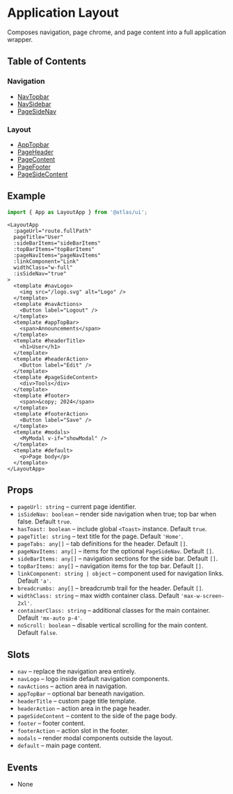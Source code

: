 # Application Layout

Composes navigation, page chrome, and page content into a full application wrapper.

## Table of Contents

### Navigation
- [NavTopbar](application/nav-topbar.md)
- [NavSidebar](application/nav-sidebar.md)
- [PageSideNav](application/page-side-nav.md)

### Layout
- [AppTopbar](application/app-topbar.md)
- [PageHeader](application/page-header.md)
- [PageContent](application/page-content.md)
- [PageFooter](application/page-footer.md)
- [PageSideContent](application/page-side-content.md)

## Example
```ts
import { App as LayoutApp } from '@atlas/ui';
```

```vue
<LayoutApp
  :pageUrl="route.fullPath"
  pageTitle="User"
  :sideBarItems="sideBarItems"
  :topBarItems="topBarItems"
  :pageNavItems="pageNavItems"
  :linkComponent="Link"
  widthClass="w-full"
  :isSideNav="true"
>
  <template #navLogo>
    <img src="/logo.svg" alt="Logo" />
  </template>
  <template #navActions>
    <Button label="Logout" />
  </template>
  <template #appTopBar>
    <span>Announcements</span>
  </template>
  <template #headerTitle>
    <h1>User</h1>
  </template>
  <template #headerAction>
    <Button label="Edit" />
  </template>
  <template #pageSideContent>
    <div>Tools</div>
  </template>
  <template #footer>
    <span>&copy; 2024</span>
  </template>
  <template #footerAction>
    <Button label="Save" />
  </template>
  <template #modals>
    <MyModal v-if="showModal" />
  </template>
  <template #default>
    <p>Page body</p>
  </template>
</LayoutApp>
```

## Props
- `pageUrl: string` – current page identifier.
- `isSideNav: boolean` – render side navigation when true; top bar when false. Default `true`.
- `hasToast: boolean` – include global `<Toast>` instance. Default `true`.
- `pageTitle: string` – text title for the page. Default `'Home'`.
- `pageTabs: any[]` – tab definitions for the header. Default `[]`.
- `pageNavItems: any[]` – items for the optional `PageSideNav`. Default `[]`.
- `sideBarItems: any[]` – navigation sections for the side bar. Default `[]`.
- `topBarItems: any[]` – navigation items for the top bar. Default `[]`.
- `linkComponent: string | object` – component used for navigation links. Default `'a'`.
- `breadcrumbs: any[]` – breadcrumb trail for the header. Default `[]`.
- `widthClass: string` – max width container class. Default `'max-w-screen-2xl'`.
- `containerClass: string` – additional classes for the main container. Default `'mx-auto p-4'`.
- `noScroll: boolean` – disable vertical scrolling for the main content. Default `false`.

## Slots
- `nav` – replace the navigation area entirely.
- `navLogo` – logo inside default navigation components.
- `navActions` – action area in navigation.
- `appTopBar` – optional bar beneath navigation.
- `headerTitle` – custom page title template.
- `headerAction` – action area in the page header.
- `pageSideContent` – content to the side of the page body.
- `footer` – footer content.
- `footerAction` – action slot in the footer.
- `modals` – render modal components outside the layout.
- `default` – main page content.

## Events
- None
